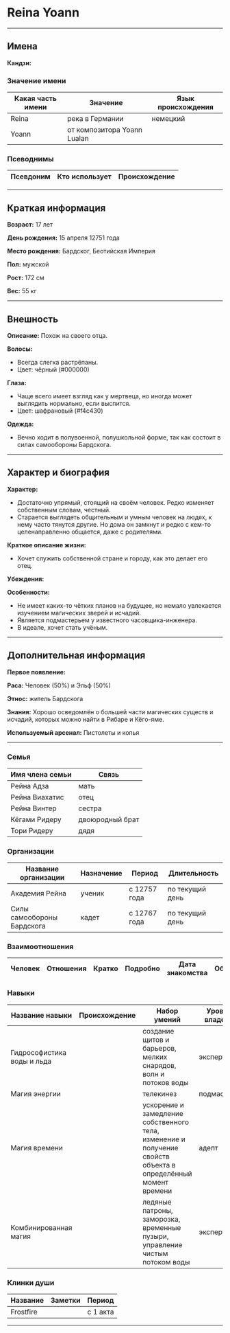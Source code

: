 # Reina Yoann

---

## Имена

**Кандзи:**

### Значение имени

| Какая часть имени | Значение                    | Язык происхождения |
| ----------------- | --------------------------- | ------------------ |
| Reina             | река в Германии             | немецкий           |
| Yoann             | от композитора Yoann Lualan |

### Псеводнимы

| Псевдоним | Кто использует | Происхождение |
| --------- | -------------- | ------------- |

---

## Краткая информация

**Возраст:** 17 лет

**День рождения:** 15 апреля 12751 года

**Место рождения:** Бардског, Беотийская Империя

**Пол:** мужской

**Рост:** 172 см

**Вес:** 55 кг

---

## Внешность

**Описание:** Похож на своего отца.

**Волосы:**
+ Всегда слегка растрёпаны.
+ Цвет: чёрный (#000000)

**Глаза:**
+ Чаще всего имеет взгляд как у мертвеца, но иногда может выглядить нормально, если выспится.
+ Цвет: шафрановый (#f4c430)

**Одежда:**
+ Вечно ходит в полувоенной, полушкольной форме, так как состоит в силах самообороны Бардскога.

---

## Характер и биография

**Характер:**
+ Достаточно упрямый, стоящий на своём человек. Редко изменяет собственным словам, честный.
+ Старается выглядеть общительным и умным человек на людях, к нему часто тянутся другие. Но дома он замкнут и редко с кем-то целенаправленно общается, даже с родителями.

**Краткое описание жизни:**
+ Хочет служить собственной стране и городу, как это делает его отец.

**Убеждения:**

**Особенности:**
+ Не имеет каких-то чётких планов на будущее, но немало увлекается изучением магических зверей и исчадий.
+ Является подмастерьем у известного часовщика-инженера.
+ В идеале, хочет стать учёным.

---

## Дополнительная информация

**Первое появление:**

**Раса:** Человек (50%) и Эльф (50%)

**Этнос:** житель Бардскога

**Знания:** Хорошо осведомлён о большей части магических существ и исчадий, которых можно найти в Рибаре и Кёго-яме.

**Используемый арсенал:** Пистолеты и копья

---

### Семья

| Имя члена семьи | Связь           |
| --------------- | --------------- |
| Рейна Адза      | мать            |
| Рейна Виахатис  | отец            |
| Рейна Винтер    | сестра          |
| Кёгами Ридеру   | двоюродный брат |
| Тори Ридеру     | дядя            |

### Организации

| Название организации       | Назначение | Период       | Длительность    |
| -------------------------- | ---------- | ------------ | --------------- |
| Академия Рейна             | ученик     | с 12757 года | по текущий день |
| Силы самообороны Бардскога | кадет      | с 12767 года | по текущий день |

### Взаимоотношения

| Человек | Отношения | Кратко | Подробно | Дата знакомства | Обстоятельства |
| ------- | --------- | ------ | -------- | --------------- | -------------- |

### Навыки

| Название навыки            | Происхождение | Набор умений                                                                                                  | Уровень владения | Заметки |
| -------------------------- | ------------- | ------------------------------------------------------------------------------------------------------------- | ---------------- | ------- |
| Гидрософистика воды и льда |               | создание щитов и барьеров, мелких снарядов, волн и потоков воды                                               | эксперт          |
| Магия энергии              |               | телекинез                                                                                                     | подмастерье      |
| Магия времени              |               | ускорение и замедление собственного тела, изменение и получение свойств объекта в определённый момент времени | адепт            |
| Комбинированная магия      |               | ледяные патроны, заморозка, временные пузыри, управление чистым потоком воды                                  | эксперт          |

### Клинки души

| Название  | Заметки | Период   |
| --------- | ------- | -------- |
| Frostfire |         | с 1 акта |

---
